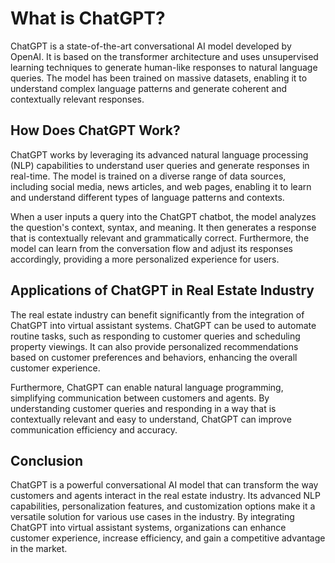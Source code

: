 What is ChatGPT?
====================================================

ChatGPT is a state-of-the-art conversational AI model developed by OpenAI. It is based on the transformer architecture and uses unsupervised learning techniques to generate human-like responses to natural language queries. The model has been trained on massive datasets, enabling it to understand complex language patterns and generate coherent and contextually relevant responses.

How Does ChatGPT Work?
----------------------

ChatGPT works by leveraging its advanced natural language processing (NLP) capabilities to understand user queries and generate responses in real-time. The model is trained on a diverse range of data sources, including social media, news articles, and web pages, enabling it to learn and understand different types of language patterns and contexts.

When a user inputs a query into the ChatGPT chatbot, the model analyzes the question's context, syntax, and meaning. It then generates a response that is contextually relevant and grammatically correct. Furthermore, the model can learn from the conversation flow and adjust its responses accordingly, providing a more personalized experience for users.

Applications of ChatGPT in Real Estate Industry
-----------------------------------------------

The real estate industry can benefit significantly from the integration of ChatGPT into virtual assistant systems. ChatGPT can be used to automate routine tasks, such as responding to customer queries and scheduling property viewings. It can also provide personalized recommendations based on customer preferences and behaviors, enhancing the overall customer experience.

Furthermore, ChatGPT can enable natural language programming, simplifying communication between customers and agents. By understanding customer queries and responding in a way that is contextually relevant and easy to understand, ChatGPT can improve communication efficiency and accuracy.

Conclusion
----------

ChatGPT is a powerful conversational AI model that can transform the way customers and agents interact in the real estate industry. Its advanced NLP capabilities, personalization features, and customization options make it a versatile solution for various use cases in the industry. By integrating ChatGPT into virtual assistant systems, organizations can enhance customer experience, increase efficiency, and gain a competitive advantage in the market.
